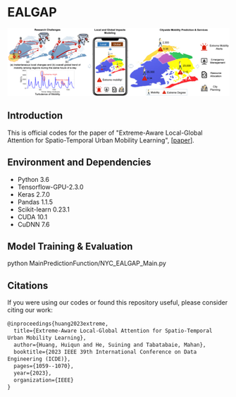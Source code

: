 # EALGAP
<p align="center">
  <img src="https://github.com/HuiqunHuang/EALGAP/blob/main/Figs/Story.png" width="900" title="Research motivations and potential applications of EALGAP.">
</p>

## Introduction
This is official codes for the paper of "Extreme-Aware Local-Global Attention for Spatio-Temporal Urban Mobility Learning", [<a href="https://ieeexplore.ieee.org/document/10184645">paper</a>].

## Environment and Dependencies
- Python 3.6
- Tensorflow-GPU-2.3.0
- Keras 2.7.0
- Pandas 1.1.5
- Scikit-learn 0.23.1
- CUDA 10.1
- CuDNN 7.6

## Model Training & Evaluation
python MainPredictionFunction/NYC_EALGAP_Main.py

## Citations
If you were using our codes or found this repository useful, please consider citing our work:

<div class="snippet-clipboard-content notranslate position-relative overflow-auto" data-snippet-clipboard-copy-content="@inproceedings{huang2023extreme,
  title={Extreme-Aware Local-Global Attention for Spatio-Temporal Urban Mobility Learning},
  author={Huang, Huiqun and He, Suining and Tabatabaie, Mahan},
  booktitle={2023 IEEE 39th International Conference on Data Engineering (ICDE)},
  pages={1059--1070},
  year={2023},
  organization={IEEE}
}"><pre class="notranslate"><code>@inproceedings{huang2023extreme,
  title={Extreme-Aware Local-Global Attention for Spatio-Temporal Urban Mobility Learning},
  author={Huang, Huiqun and He, Suining and Tabatabaie, Mahan},
  booktitle={2023 IEEE 39th International Conference on Data Engineering (ICDE)},
  pages={1059--1070},
  year={2023},
  organization={IEEE}
}
</code></pre></div>






